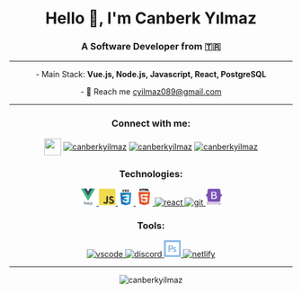 <h1 align="center">Hello 👋, I'm Canberk Yılmaz</h1>
<h3 align="center">A Software Developer from 🇹🇷</h3>
<hr>


<p align="center">- Main Stack: <b>Vue.js, Node.js, Javascript, React, PostgreSQL</b></p>

<p align="center">- 📨 Reach me <a href="mailto:cyilmaz089@gmail.com" target="blank">cyilmaz089@gmail.com</a></p>
<hr>
<h3 align="center">Connect with me:</h3>
<p align="center">
    <a href="https://linkedin.com/in/canberkyilmaz" target="blank"><img align="center"
            src="https://upload.wikimedia.org/wikipedia/commons/c/ca/LinkedIn_logo_initials.png" alt="" height="30"
            width="30" /></a>
    <a href="https://instagram.com/canberkyilmazph" target="blank"><img align="center"
            src="https://upload.wikimedia.org/wikipedia/commons/thumb/e/e7/Instagram_logo_2016.svg/1200px-Instagram_logo_2016.svg.png"
            alt="canberkyilmaz" height="30" width="30" /></a>
    <a href="https://twitter.com/canberkyilmaz?ref_src=twsrc%5Etfw" target="blank"><img align="center"
            src="https://seeklogo.com/images/T/twitter-2012-negative-logo-5C6C1F1521-seeklogo.com.png"
            alt="canberkyilmaz" height="30" width="30" /></a>
    <a href="https://www.chess.com/member/krebnac" target="blank"><img align="center"
            src="https://images.chesscomfiles.com/uploads/v1/images_users/tiny_mce/SamCopeland/phpmeXx6V.png"
            alt="canberkyilmaz" height="30" width="30" /></a>

</p>

<h3 align="center">Technologies:</h3>
<p align="center">
    <a href="https://vuejs.org/" target="_blank"> <img
            src="https://raw.githubusercontent.com/devicons/devicon/master/icons/vuejs/vuejs-original-wordmark.svg"
            alt="vuejs" width="30" height="30" /> </a>
    <a href="https://developer.mozilla.org/en-US/docs/Web/JavaScript" target="_blank"> <img
            src="https://raw.githubusercontent.com/devicons/devicon/master/icons/javascript/javascript-original.svg"
            alt="javascript" width="30" height="30" /> </a>
    <a href="https://www.w3schools.com/css/" target="_blank"> <img
            src="https://raw.githubusercontent.com/devicons/devicon/master/icons/css3/css3-original-wordmark.svg"
            alt="css3" width="28" height="28" /> </a>
    <a href="https://www.w3.org/html/" target="_blank"> <img
            src="https://raw.githubusercontent.com/devicons/devicon/master/icons/html5/html5-original-wordmark.svg"
            alt="html5" width="30" height="30" /> </a>
    <a href="https://reactjs.org/" target="_blank"> <img
            src="https://upload.wikimedia.org/wikipedia/commons/thumb/4/47/React.svg/1200px-React.svg.png" alt="react"
            width="33" height="30" /> </a>
    <a href="https://git-scm.com/" target="_blank"> <img
            src="https://www.vectorlogo.zone/logos/git-scm/git-scm-icon.svg" alt="git" width="30" height="30" /> </a>
    <a href="https://getbootstrap.com" target="_blank"> <img
            src="https://raw.githubusercontent.com/devicons/devicon/master/icons/bootstrap/bootstrap-plain-wordmark.svg"
            alt="bootstrap" width="30" height="30" /> </a>
</p>

<h3 align="center">Tools:</h3>
<p align="center">
    <a href="https://code.visualstudio.com/" target="_blank"> <img
            src="https://upload.wikimedia.org/wikipedia/commons/thumb/9/9a/Visual_Studio_Code_1.35_icon.svg/1024px-Visual_Studio_Code_1.35_icon.svg.png"
            alt="vscode" width="30" height="30" /> </a>
    <a href="https://discord.com/" target="_blank"> <img
            src="https://cdn4.iconfinder.com/data/icons/logos-and-brands/512/91_Discord_logo_logos-512.png"
            alt="discord" width="30" height="30" /> </a>
    <a href="https://www.photoshop.com/en" target="_blank"> <img
            src="https://raw.githubusercontent.com/devicons/devicon/master/icons/photoshop/photoshop-line.svg"
            alt="photoshop" width="30" height="30" /> </a>
    <a href="https://www.netlify.com/" target="_blank"> <img src="https://www.netlify.com/v3/img/components/logomark.png"
            alt="netlify" width="30" height="30" /> </a>
</p>

<hr>
<p align="center"><img
        src="https://github-readme-stats.vercel.app/api?username=canberk-yilmaz&show_icons=true&theme=dark&locale=en"
        alt="canberkyilmaz" width="50%" /></p>
